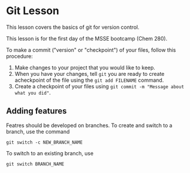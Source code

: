 # Git Lesson

This lesson covers the basics of git for version control.

This lesson is for the first day of the MSSE bootcamp (Chem 280).

To make a commit ("version" or "checkpoint") of your files, follow this procedure:

1. Make changes to your project that you would like to keep.
2. When you have your changes, tell `git` you are ready to create acheckpoint of the file using the `git add FILENAME` command.
3. Create a checkpoint of your files using `git commit -m "Message about what you did"`.

## Adding features
Featres should be developed on branches.
To create and switch to a branch, use the command

`git switch -c NEW_BRANCH_NAME`

To switch to an existing branch, use

`git switch BRANCH_NAME`